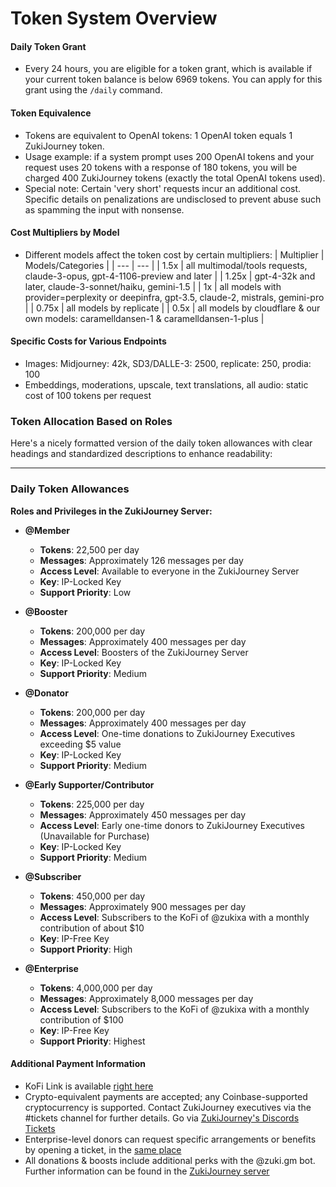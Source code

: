 # Token System Overview

#### Daily Token Grant

- Every 24 hours, you are eligible for a token grant, which is available if your current token balance is below 6969 tokens. You can apply for this grant using the `/daily` command.

#### Token Equivalence

- Tokens are equivalent to OpenAI tokens: 1 OpenAI token equals 1 ZukiJourney token.
- Usage example: if a system prompt uses 200 OpenAI tokens and your request uses 20 tokens with a response of 180 tokens, you will be charged 400 ZukiJourney tokens (exactly the total OpenAI tokens used).
- Special note: Certain 'very short' requests incur an additional cost. Specific details on penalizations are undisclosed to prevent abuse such as spamming the input with nonsense.

#### Cost Multipliers by Model

- Different models affect the token cost by certain multipliers:
  | Multiplier | Models/Categories |
  | --- | --- |
  | 1.5x | all multimodal/tools requests, claude-3-opus, gpt-4-1106-preview and later |
  | 1.25x | gpt-4-32k and later, claude-3-sonnet/haiku, gemini-1.5 |
  | 1x | all models with provider=perplexity or deepinfra, gpt-3.5, claude-2, mistrals, gemini-pro |
  | 0.75x | all models by replicate |
  | 0.5x | all models by cloudflare & our own models: caramelldansen-1 & caramelldansen-1-plus |

#### Specific Costs for Various Endpoints

- Images: Midjourney: 42k, SD3/DALLE-3: 2500, replicate: 250, prodia: 100
- Embeddings, moderations, upscale, text translations, all audio: static cost of 100 tokens per request

### Token Allocation Based on Roles

Here's a nicely formatted version of the daily token allowances with clear headings and standardized descriptions to enhance readability:

---

### **Daily Token Allowances**

**Roles and Privileges in the ZukiJourney Server:**

- **@Member**
  - **Tokens**: 22,500 per day
  - **Messages**: Approximately 126 messages per day
  - **Access Level**: Available to everyone in the ZukiJourney Server
  - **Key**: IP-Locked Key
  - **Support Priority**: Low

- **@Booster**
  - **Tokens**: 200,000 per day
  - **Messages**: Approximately 400 messages per day
  - **Access Level**: Boosters of the ZukiJourney Server
  - **Key**: IP-Locked Key
  - **Support Priority**: Medium

- **@Donator**
  - **Tokens**: 200,000 per day
  - **Messages**: Approximately 400 messages per day
  - **Access Level**: One-time donations to ZukiJourney Executives exceeding $5 value
  - **Key**: IP-Locked Key
  - **Support Priority**: Medium

- **@Early Supporter/Contributor**
  - **Tokens**: 225,000 per day
  - **Messages**: Approximately 450 messages per day
  - **Access Level**: Early one-time donors to ZukiJourney Executives (Unavailable for Purchase)
  - **Key**: IP-Locked Key
  - **Support Priority**: Medium

- **@Subscriber**
  - **Tokens**: 450,000 per day
  - **Messages**: Approximately 900 messages per day
  - **Access Level**: Subscribers to the KoFi of @zukixa with a monthly contribution of about $10
  - **Key**: IP-Free Key
  - **Support Priority**: High

- **@Enterprise**
  - **Tokens**: 4,000,000 per day
  - **Messages**: Approximately 8,000 messages per day
  - **Access Level**: Subscribers to the KoFi of @zukixa with a monthly contribution of $100
  - **Key**: IP-Free Key
  - **Support Priority**: Highest


#### Additional Payment Information

- KoFi Link is available [right here](https://ko-fi.com/zukixa)
- Crypto-equivalent payments are accepted; any Coinbase-supported cryptocurrency is supported. Contact ZukiJourney executives via the #tickets channel for further details. Go via [ZukiJourney's Discords Tickets](https://discord.com/channels/1090022628946886726/1099424338287014029/1099426357219438612)
- Enterprise-level donors can request specific arrangements or benefits by opening a ticket, in the [same place](https://discord.com/channels/1090022628946886726/1099424338287014029/1099426357219438612)
- All donations & boosts include additional perks with the @zuki.gm bot. Further information can be found in the [ZukiJourney server](https://discord.com/channels/1090022628946886726/1147595903537000539/1147600594316578926)
